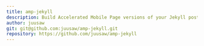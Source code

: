 ```yaml
---
title: amp-jekyll
description: Build Accelerated Mobile Page versions of your Jekyll posts
author: juusaw
git: git@github.com:juusaw/amp-jekyll.git
repository: https://github.com/juusaw/amp-jekyll
---
```

